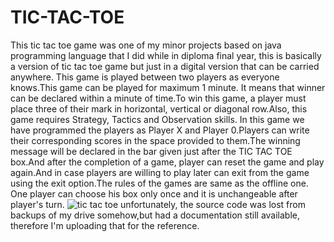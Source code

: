 # TIC-TAC-TOE
This tic tac toe game was one of my minor projects based on java programming language that I did while in diploma final year, this is basically a version of tic tac toe game but just in a digital version that can be carried anywhere.
This game is played between two players as everyone knows.This game can be played for maximum 1 minute. It means that winner can be declared within a minute of time.To win this game, a player must place three of their mark in horizontal, vertical or diagonal row.Also, this game requires Strategy, Tactics and Observation skills.
In this game we have programmed the players as Player X and Player 0.Players can write their corresponding scores in the space provided to them.The winning message will be declared in the bar given just after the TIC TAC TOE box.And after the completion of a game, player can reset the game and play again.And in case players are willing to play later can exit from the game using the exit option.The rules of the games are same as the offline one. One player can choose his box only once and it is unchangeable after player's turn.
![tic tac toe](https://user-images.githubusercontent.com/112997690/229310404-1dc56368-c2ba-41cd-947e-1376d4d2a2e1.png)
unfortunately, the source code was lost from backups of my drive somehow,but had a documentation still available, therefore I'm uploading that for the reference.
